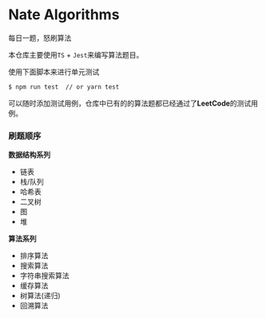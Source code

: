 # Nate Algorithms

每日一题，怒刷算法

本仓库主要使用`TS` + `Jest`来编写算法题目。

使用下面脚本来进行单元测试

```bash
$ npm run test  // or yarn test
```

可以随时添加测试用例，仓库中已有的的算法题都已经通过了**LeetCode**的测试用例。

### 刷题顺序


**数据结构系列**

- 链表
- 栈/队列
- 哈希表
- 二叉树
- 图
- 堆

**算法系列**

- 排序算法
- 搜索算法
- 字符串搜索算法
- 缓存算法
- 树算法(递归)
- 回溯算法





